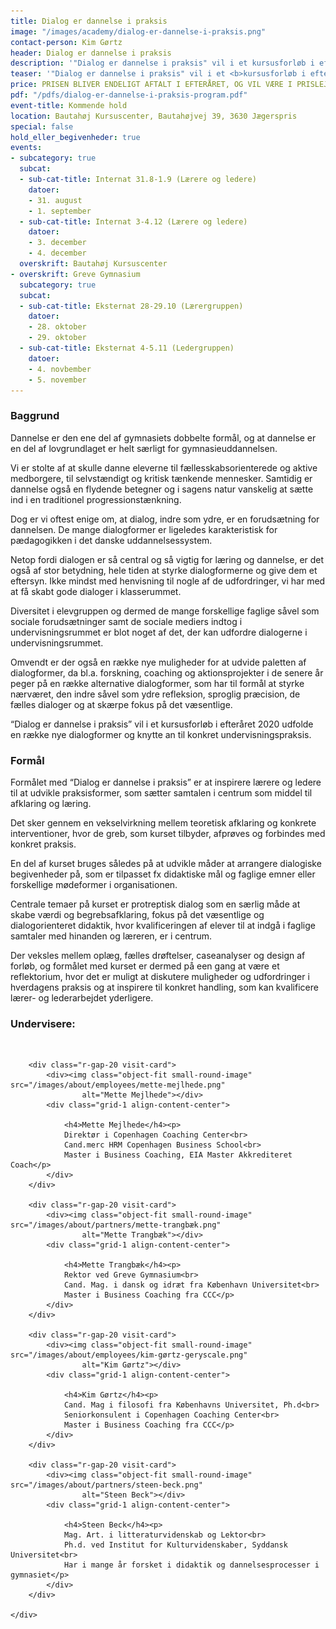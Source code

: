 ```yaml
---
title: Dialog er dannelse i praksis
image: "/images/academy/dialog-er-dannelse-i-praksis.png"
contact-person: Kim Gørtz
header: Dialog er dannelse i praksis
description: '"Dialog er dannelse i praksis" vil i et kursusforløb i efteråret 2020 udfolde en række nye dialogformer og knytte an til konkret undervisningspraksis.'
teaser: '"Dialog er dannelse i praksis" vil i et <b>kursusforløb i efteråret 2020</b> udfolde en række nye dialogformer og knytte an til konkret undervisningspraksis.'
price: PRISEN BLIVER ENDELIGT AFTALT I EFTERÅRET, OG VIL VÆRE I PRISLEJET 12.000 KR. PR. DELTAGER
pdf: "/pdfs/dialog-er-dannelse-i-praksis-program.pdf"
event-title: Kommende hold
location: Bautahøj Kursuscenter, Bautahøjvej 39, 3630 Jægerspris
special: false
hold_eller_begivenheder: true
events:
- subcategory: true
  subcat:
  - sub-cat-title: Internat 31.8-1.9 (Lærere og ledere)
    datoer:
    - 31. august
    - 1. september
  - sub-cat-title: Internat 3-4.12 (Lærere og ledere)
    datoer:
    - 3. december
    - 4. december
  overskrift: Bautahøj Kursuscenter
- overskrift: Greve Gymnasium
  subcategory: true
  subcat:
  - sub-cat-title: Eksternat 28-29.10 (Lærergruppen)
    datoer:
    - 28. oktober
    - 29. oktober
  - sub-cat-title: Eksternat 4-5.11 (Ledergruppen)
    datoer:
    - 4. novbember
    - 5. november
---
```


### Baggrund

Dannelse er den ene del af gymnasiets
dobbelte formål, og at dannelse er en del af
lovgrundlaget er helt særligt for
gymnasieuddannelsen.


Vi er stolte af at skulle danne eleverne til
fællesskabsorienterede og aktive
medborgere, til selvstændigt og kritisk
tænkende mennesker. Samtidig er dannelse
også en flydende betegner og i sagens natur
vanskelig at sætte ind i en traditionel
progressionstænkning.


Dog er vi oftest enige om, at dialog, indre
som ydre, er en forudsætning for dannelsen.
De mange dialogformer er ligeledes
karakteristisk for pædagogikken i det
danske uddannelsessystem.


Netop fordi dialogen er så central og så
vigtig for læring og dannelse, er det også af
stor betydning, hele tiden at styrke
dialogformerne og give dem et eftersyn.
Ikke mindst med henvisning til nogle af de
udfordringer, vi har med at få skabt gode
dialoger i klasserummet.


Diversitet i elevgruppen og dermed de
mange forskellige faglige såvel som
sociale forudsætninger samt de sociale
mediers indtog i undervisningsrummet er
blot noget af det, der kan udfordre
dialogerne i undervisningsrummet.


Omvendt er der også en række nye
muligheder for at udvide paletten af
dialogformer, da bl.a. forskning, coaching
og aktionsprojekter i de senere år peger
på en række alternative dialogformer,
som har til formål at styrke nærværet,
den indre såvel som ydre refleksion,
sproglig præcision, de fælles dialoger og
at skærpe fokus på det væsentlige.


“Dialog er dannelse i praksis” vil i et
kursusforløb i efteråret 2020 udfolde en
række nye dialogformer og knytte an til
konkret undervisningspraksis.

### Formål


Formålet med “Dialog er dannelse i praksis”
er at inspirere lærere og ledere til at
udvikle praksisformer, som sætter
samtalen i centrum som middel til
afklaring og læring.


Det sker gennem en vekselvirkning
mellem teoretisk afklaring og
konkrete interventioner, hvor de greb,
som kurset tilbyder, afprøves og
forbindes med konkret praksis.


En del af kurset bruges således på at
udvikle måder at arrangere dialogiske
begivenheder på, som er tilpasset fx
didaktiske mål og faglige emner eller
forskellige mødeformer i organisationen.


Centrale temaer på kurset er protreptisk dialog som en særlig måde at skabe værdi og begrebsafklaring, fokus på det væsentlige og dialogorienteret didaktik, hvor kvalificeringen af elever til at indgå i faglige samtaler med hinanden og læreren, er i centrum.


Der veksles mellem oplæg, fælles
drøftelser, caseanalyser og design af
forløb, og formålet med kurset er dermed
på een gang at være et reflektorium, hvor
det er muligt at diskutere muligheder og
udfordringer i hverdagens praksis og at
inspirere til konkret handling, som kan
kvalificere lærer- og lederarbejdet
yderligere.

### Undervisere:
<br>

<div class="grid-1 r-gap-20">

        <div class="r-gap-20 visit-card">
            <div><img class="object-fit small-round-image" src="/images/about/employees/mette-mejlhede.png"
                    alt="Mette Mejlhede"></div>
            <div class="grid-1 align-content-center">
                
                <h4>Mette Mejlhede</h4><p>
                Direktør i Copenhagen Coaching Center<br>
                Cand.merc HRM Copenhagen Business School<br>
                Master i Business Coaching, EIA Master Akkrediteret Coach</p>
            </div>
        </div>

        <div class="r-gap-20 visit-card">
            <div><img class="object-fit small-round-image" src="/images/about/partners/mette-trangbæk.png"
                    alt="Mette Trangbæk"></div>
            <div class="grid-1 align-content-center">
                
                <h4>Mette Trangbæk</h4><p>
                Rektor ved Greve Gymnasium<br>
                Cand. Mag. i dansk og idræt fra København Universitet<br>
                Master i Business Coaching fra CCC</p>
            </div>
        </div>

        <div class="r-gap-20 visit-card">
            <div><img class="object-fit small-round-image" src="/images/about/employees/kim-gørtz-geryscale.png"
                    alt="Kim Gørtz"></div>
            <div class="grid-1 align-content-center">
                
                <h4>Kim Gørtz</h4><p>
                Cand. Mag i filosofi fra Københavns Universitet, Ph.d<br>
                Seniorkonsulent i Copenhagen Coaching Center<br>
                Master i Business Coaching fra CCC</p>
            </div>
        </div>

        <div class="r-gap-20 visit-card">
            <div><img class="object-fit small-round-image" src="/images/about/partners/steen-beck.png"
                    alt="Steen Beck"></div>
            <div class="grid-1 align-content-center">
                
                <h4>Steen Beck</h4><p>
                Mag. Art. i litteraturvidenskab og Lektor<br>
                Ph.d. ved Institut for Kulturvidenskaber, Syddansk Universitet<br>
                Har i mange år forsket i didaktik og dannelsesprocesser i gymnasiet</p>
            </div>
        </div>

    </div>